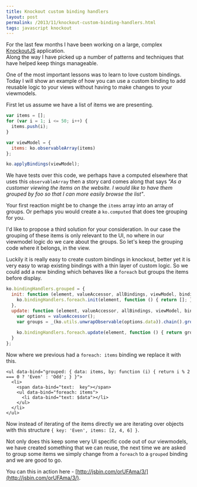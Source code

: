 ```yaml
---
title: Knockout custom binding handlers
layout: post
permalink: /2013/11/knockout-custom-binding-handlers.html
tags: javascript knockout
---
```


For the last few months I have been working on a large, complex [KnockoutJS](http://knockoutjs.com/) application.  
Along the way I have picked up a number of patterns and techniques that have helped keep things manageable.

One of the most important lessons was to learn to love custom bindings. Today I will show an example of how you can use a custom binding to add reusable logic to your views without having to make changes to your viewmodels.

<!-- more -->

First let us assume we have a list of items we are presenting.

```javascript
var items = [];
for (var i = 1; i <= 50; i++) {
  items.push(i); 
}

var viewModel = {
  items: ko.observableArray(items) 
};

ko.applyBindings(viewModel);
```

We have tests over this code, we perhaps have a computed elsewhere that uses this `observableArray` then a story card comes along that says _"As a customer viewing the items on the website. I would like to have them grouped by foo so that I can more easily browse the list"_.

Your first reaction might be to change the `items` array into an array of groups. Or perhaps you would create a `ko.computed` that does tee grouping for you.

I'd like to propose a third solution for your consideration. In our case the grouping of these items is only relevant to the UI, no where in our viewmodel logic do we care about the groups. So let's keep the grouping code where it belongs, in the view.

Luckily it is really easy to create custom bindings in knockout, better yet it is very easy to wrap existing bindings with a thin layer of custom logic. So we could add a new binding which behaves like a `foreach` but groups the items before display.

```javascript
ko.bindingHandlers.grouped = {
  init: function (element, valueAccessor, allBindings, viewModel, bindingContext) {
    ko.bindingHandlers.foreach.init(element, function () { return []; }, allBindings, viewModel, bindingContext);
  },
  update: function (element, valueAccessor, allBindings, viewModel, bindingContext) {
    var options = valueAccessor();
    var groups = _(ko.utils.unwrapObservable(options.data)).chain().groupBy(options.by).map(function (value, key) { return { key: key, items: value }; }).value();
    
    ko.bindingHandlers.foreach.update(element, function () { return groups; }, allBindings, viewModel, bindingContext);
  }
};
``` 

Now where we previous had a `foreach: items` binding we replace it with this.

```markup
<ul data-bind="grouped: { data: items, by: function (i) { return i % 2 === 0 ? 'Even' : 'Odd'; } }">
  <li>
    <span data-bind="text:  key"></span>
    <ul data-bind="foreach: items">
      <li data-bind="text: $data"></li>
    </ul>
  </li>
</ul>
```

Now instead of iterating of the items directly we are iterating over objects with this structure `{ key: 'Even', items: [2, 4, 6] }`.

Not only does this keep some very UI specific code out of our viewmodels, we have created something that we can reuse, the next time we are asked to group some items we simply change from a `foreach` to a `grouped` binding and we are good to go.

You can this in action here - [http://jsbin.com/orUFAma/3/](http://jsbin.com/orUFAma/3/).
